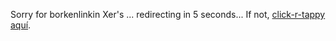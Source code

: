<!DOCTYPE html>
<html lang="en">
<head>
    <meta charset="UTF-8">
    <meta http-equiv="refresh" content="5;url=https://metavalent.com/metavalent/2023/04/29/19-11-31.html">
    <title>Recalculating route...</title>
</head>
<body>
    <p>Sorry for borkenlinkin Xer's ... redirecting in 5 seconds... If not, <a href="https://metavalent.com/metavalent/2023/04/29/19-11-31-Fiduciary-Duty.html">click-r-tappy aquí</a>.</p>
</body>
</html>
